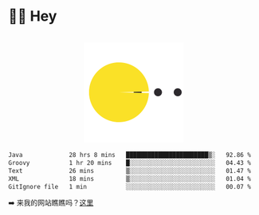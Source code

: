 
# 👋🏻 Hey
<div align="center">
	<br>
	<img src="https://raw.githubusercontent.com/Aniket965/Aniket965/master/pacman.svg?sanitize=true" width="200" height="200">
	<br>
</div>

<!--START_SECTION:waka-->
```text
Java             28 hrs 8 mins   ███████████████████████▒░   92.86 % 
Groovy           1 hr 20 mins    █░░░░░░░░░░░░░░░░░░░░░░░░   04.43 % 
Text             26 mins         ▒░░░░░░░░░░░░░░░░░░░░░░░░   01.47 % 
XML              18 mins         ▒░░░░░░░░░░░░░░░░░░░░░░░░   01.04 % 
GitIgnore file   1 min           ░░░░░░░░░░░░░░░░░░░░░░░░░   00.07 % 
```
<!--END_SECTION:waka-->

 ➡️  来我的网站瞧瞧吗？[这里](https://www.shaolongfei.com)
